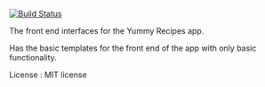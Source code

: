 [![Build Status](https://travis-ci.org/bozicschucky/Bootcamp-day1.svg?branch=master)](https://travis-ci.org/bozicschucky/Bootcamp-day1)


The front end interfaces for the Yummy Recipes app.

Has the basic templates for the front end of the app with only basic functionality.

License :
MIT license
